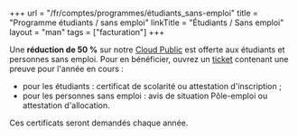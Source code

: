 +++
url = "/fr/comptes/programmes/étudiants_sans-emploi"
title = "Programme étudiants / sans emploi"
linkTitle = "Étudiants / Sans emploi"
layout = "man"
tags = ["facturation"]
+++

Une **réduction de 50 %** sur notre [Cloud Public](accounts/billing/public-cloud-prices) est offerte aux étudiants et personnes sans emploi. Pour en bénéficier, ouvrez un [ticket](https://admin.alwaysdata.com/support/add/) contenant une preuve pour l'année en cours :

- pour les étudiants : certificat de scolarité ou attestation d'inscription ;
- pour les personnes sans emploi : avis de situation Pôle-emploi ou attestation d'allocation.

Ces certificats seront demandés chaque année.

